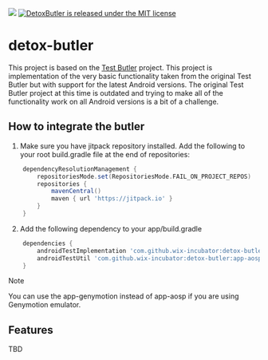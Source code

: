 [![](https://jitpack.io/v/wix-incubator/detox-butler.svg)](https://jitpack.io/#wix-incubator/detox-butler)
[![DetoxButler is released under the MIT license](https://img.shields.io/badge/license-MIT-blue.svg)](LICENSE)

# detox-butler

This project is based on the [Test Butler](https://github.com/linkedin/test-butler) project. This 
project is implementation of the very basic functionality taken from the original Test Butler but
with support for the latest Android versions.
The original Test Butler project at this time is outdated and trying to make all of the functionality
work on all Android versions is a bit of a challenge.

## How to integrate the butler
1. Make sure you have jitpack repository installed. Add the following to your root build.gradle file at the end of repositories:
```groovy
    dependencyResolutionManagement {
        repositoriesMode.set(RepositoriesMode.FAIL_ON_PROJECT_REPOS)
        repositories {
            mavenCentral()
            maven { url 'https://jitpack.io' }
        }
    }
```
2. Add the following dependency to your app/build.gradle
```groovy
    dependencies {
        androidTestImplementation 'com.github.wix-incubator:detox-butler:detoxbutler:Tag'
        androidTestUtil 'com.github.wix-incubator:detox-butler:app-aosp:Tag' 
    }
```
> [!NOTE]
> You can use the app-genymotion instead of app-aosp if you are using Genymotion emulator.


## Features
TBD

